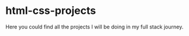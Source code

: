 # html-css-projects
Here you could find all the projects I will be doing in my full stack journey. 
